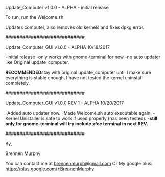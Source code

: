Update_Computer v1.0.0 - ALPHA - initial release

To run, run the Welcome.sh

Updates computer, also removes old kernels and fixes dpkg error.


############################

Update_Computer_GUI v1.0.0 - ALPHA
10/18/2017 

-initial release
-only works with gnome-terminal for now
-no auto updater like Original update_computer.

**RECOMMENDED**stay with original update_computer until I make sure everything is stable enough.
I have not tested the kernel uninstall completely.

############################


Update_Computer_GUI v1.0.0 REV 1 - ALPHA
10/20/2017

-Added auto updater now.
-Made Welcome.sh auto executable again.
-Kernel Unistaller is safe to work if used properly (has been tested).
**-still only for gnome-terminal will try include xfce terminal in next REV.**


############################

By,


Brennen Murphy


You can contact me at brennenmurph@gmail.com
	Or
My google plus: https://plus.google.com/+BrennenMurphy
